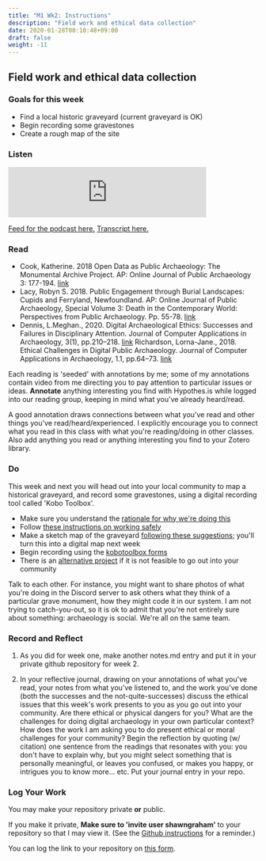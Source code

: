 ```yaml
---
title: "M1 Wk2: Instructions"
description: "Field work and ethical data collection"
date: 2020-01-28T00:10:48+09:00
draft: false
weight: -11
---
```

## Field work and ethical data collection

### Goals for this week

- Find a local historic graveyard (current graveyard is OK)
- Begin recording some gravestones
- Create a rough map of the site

### Listen

<iframe src="https://anchor.fm/dr-graham/embed/episodes/HIST3000CLCV3000-Week-2-Field-Work-ei0dbg" height="102px" width="400px" frameborder="0" scrolling="no"></iframe>

[Feed for the podcast here.](https://anchor.fm/s/1c3d3bfc/podcast/rss) [Transcript here.](/transcripts/episode-2)

### Read

+ Cook, Katherine. 2018 Open Data as Public Archaeology: The Monumental Archive Project. AP: Online Journal of Public Archaeology 3: 177-194. [link](https://via.hypothes.is/http://revistas.jasarqueologia.es/index.php/APJournal/article/download/152/165)
+ Lacy, Robyn S. 2018. Public Engagement through Burial Landscapes: Cupids and Ferryland, Newfoundland. AP: Online Journal of Public Archaeology, Special Volume 3: Death in the Contemporary World: Perspectives from Public Archaeology. Pp. 55-78. [link](https://via.hypothes.is/http://revistas.jasarqueologia.es/index.php/APJournal/article/download/146/162)
+ Dennis, L.Meghan., 2020. Digital Archaeological Ethics: Successes and Failures in Disciplinary Attention. Journal of Computer Applications in Archaeology, 3(1), pp.210–218. [link](http://doi.org/10.5334/jcaa.24)
Richardson, Lorna-Jane., 2018. Ethical Challenges in Digital Public Archaeology. Journal of Computer Applications in Archaeology, 1.1, pp.64–73. [link](http://doi.org/10.5334/jcaa.13)

Each reading is 'seeded' with annotations by me; some of my annotations contain video from me directing you to pay attention to particular issues or ideas. **Annotate** anything interesting you find with Hypothes.is while logged into our reading group, keeping in mind what you've already heard/read.

A good annotation draws connections between what you've read and other things you've read/heard/experienced. I explicitly encourage you to connect what you read in this class with what you're reading/doing in other classes. Also add anything you read or anything interesting you find to your Zotero library.

### Do

This week and next you will head out into your local community to map a historical graveyard, and record some gravestones, using a digital recording tool called 'Kobo Toolbox'.

- Make sure you understand the [rationale for why we're doing this](/week/2/rationale)
- Follow [these instructions on working safely](/week/2/safework)
- Make a sketch map of the graveyard [following these suggestions](/week/2/sketchmap); you'll turn this into a digital map next week
- Begin recording using the [kobotoolbox forms](/week/2/do-the-project)
- There is an [alternative project](/week/2/alternative-project) if it is not feasible to go out into your community

Talk to each other. For instance, you might want to share photos of what you're doing in the Discord server to ask others what they think of a particular grave monument, how they might code it in our system. I am not trying to catch-you-out, so it is ok to admit that you're not entirely sure about something: archaeology is social. We're all on the same team.

### Record and Reflect

1. As you did for week one, make another notes.md entry and put it in your private github repository for week 2.

2. In your reflective journal, drawing on your annotations of what you've read, your notes from what you've listened to, and the work you've done (both the successes and the not-quite-successes) discuss the ethical issues that this week's work presents to you as you go out into your community. Are there ethical or physical dangers for you? What are the challenges for doing digital archaeology in your own particular context? How does the work I am asking you to do present ethical or moral challenges for your community? Begin the reflection by quoting (w/ citation) one sentence from the readings that resonates with you: you don't have to explain why, but you might select something that is personally meaningful, or leaves you confused, or makes you happy, or intrigues you to know more... etc. Put your journal entry in your repo.

### Log Your Work

You may make your repository private **or** public.

If you make it private, **Make sure to 'invite user shawngraham'** to your repository so that I may view it. (See the [Github instructions](/week/1/github) for a reminder.)

You can log the link to your repository on [this form](https://forms.gle/9BMvFeFda9qq36fAA). 
